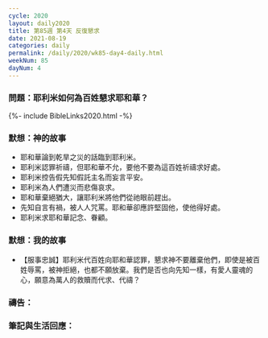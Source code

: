 ```yaml
---
cycle: 2020
layout: daily2020
title: 第85週 第4天 反復懇求
date: 2021-08-19
categories: daily
permalink: /daily/2020/wk85-day4-daily.html
weekNum: 85
dayNum: 4
---
```


### 問題：耶利米如何為百姓懇求耶和華？

{%- include BibleLinks2020.html -%}

### 默想：神的故事
+ 耶和華論到乾旱之災的話臨到耶利米。
+ 耶利米認罪祈禱，但耶和華不允，要他不要為這百姓祈禱求好處。
+ 耶利米控告假先知假託主名而妄言平安。
+ 耶利米為人們遭災而悲傷哀求。
+ 耶和華棄絕猶大，讓耶利米將他們從祂眼前趕出。
+ 先知自言有禍，被人人咒罵。耶和華卻應許堅固他，使他得好處。
+ 耶利米求耶和華記念、眷顧。

### 默想：我的故事
+ 【服事忠誠】耶利米代百姓向耶和華認罪，懇求神不要離棄他們，即使是被百姓辱罵，被神拒絕，也都不願放棄。我們是否也向先知一樣，有愛人靈魂的心，願意為萬人的救贖而代求、代禱？

### 禱告：

### 筆記與生活回應：
